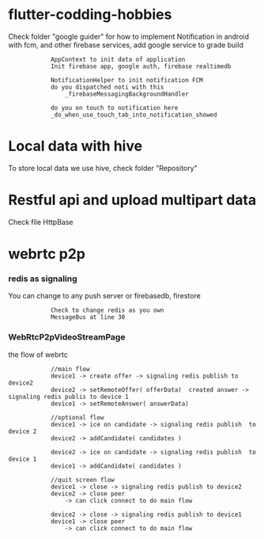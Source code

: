 # flutter-codding-hobbies

Check folder "google guider" for how to implement Notification in android with fcm, and other firebase services, add google service to grade build

                AppContext to init data of application
                Init firebase app, google auth, firebase realtimedb
                
                NotificationHelper to init notification FCM
                do you dispatched noti with this
                    _firebaseMessagingBackgroundHandler

                do you on touch to notification here
                _do_when_use_touch_tab_into_notification_showed

# Local data with hive 

To store local data we use hive, check folder "Repository"

# Restful api and upload multipart data

Check file HttpBase

# webrtc p2p 

### redis as signaling 

You can change to any push server or firebasedb, firestore

                Check to change redis as you own
                MessageBus at line 30

### WebRtcP2pVideoStreamPage

the flow of webrtc

                //main flow
                device1 -> create offer -> signaling redis publish to device2
                device2 -> setRemoteOffer( offerData)  created answer -> signaling redis publis to device 1
                device1 -> setRemoteAnswer( answerData) 

                //optional flow
                device1 -> ice on candidate -> signaling redis publish  to device 2
                device2 -> addCandidate( candidates )
            
                device2 -> ice on candidate -> signaling redis publish  to device 1
                device1 -> addCandidate( candidates )

                //quit screen flow
                device1 -> close -> signaling redis publish to device2
                device2 -> close peer
                    -> can click connect to do main flow

                device2 -> close -> signaling redis publish to device1
                device1 -> close peer 
                    -> can click connect to do main flow